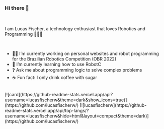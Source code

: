 ### Hi there 👋

</br>

I am Lucas Fischer, a technology enthusiast that loves Robotics and Programming 🤖👨‍💻

</br>

- 🧑‍💼 I’m currently working on personal websites and robot programming for the Brazilian Robotics Competition (OBR 2022)
- 📗 I’m currently learning how to use RobotC
- ❓ Ask me about programming logic to solve complex problems
- ☕ Fun fact: I only drink coffee with sugar


</br>

<div style="display: flex;">
  [![card](https://github-readme-stats.vercel.app/api?username=lucasfischerw&theme=dark&show_icons=true)](https://github.com/lucasfischerw/)
  [![lucasfischerw](https://github-readme-stats.vercel.app/api/top-langs/?username=lucasfischerw&hide=html&layout=compact&theme=dark)](https://github.com/lucasfischerw/)
</div>
